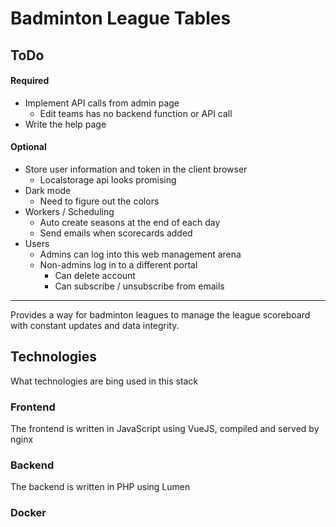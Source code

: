 # Badminton League Tables

## ToDo
#### Required
- Implement API calls from admin page
  - Edit teams has no backend function or API call
- Write the help page  
  
#### Optional
- Store user information and token in the client browser
  - Localstorage api looks promising
- Dark mode 
  - Need to figure out the colors
- Workers / Scheduling
  - Auto create seasons at the end of each day
  - Send emails when scorecards added
- Users
  - Admins can log into this web management arena
  - Non-admins log in to a different portal 
    - Can delete account
    - Can subscribe / unsubscribe from emails
  
---

Provides a way for badminton leagues to manage the league scoreboard
with constant updates and data integrity.

## Technologies
What technologies are bing used in this stack

### Frontend
The frontend is written in JavaScript using VueJS, compiled and served by nginx

### Backend
The backend is written in PHP using Lumen

### Docker
